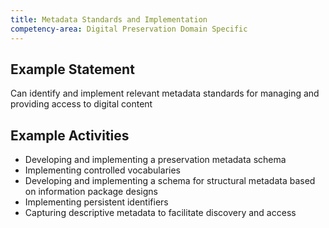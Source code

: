 ```yaml
---
title: Metadata Standards and Implementation
competency-area: Digital Preservation Domain Specific
---
```


## Example Statement

Can identify and implement relevant metadata standards for managing and providing access to digital content	

## Example Activities

* Developing and implementing a preservation metadata schema
* Implementing controlled vocabularies
* Developing and implementing a schema for structural metadata based on information package designs
* Implementing persistent identifiers
* Capturing descriptive metadata to facilitate discovery and access
